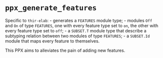 # `ppx_generate_features`

Specific to `thir-elab`: 
    - generates a `FEATURES` module type;
    - modules `Off` and `On` of type `FEATURES`, one with every feature type set to `on`, the other with every feature type set to `off`;
    - a `SUBSET.T` module type that describe a subtyping relation between two modules of type `FEATURES`;
    - a `SUBSET.Id` module that maps every feature to themselves.
    
This PPX aims to alleviates the pain of adding new features.

